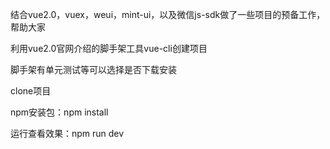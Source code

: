 

结合vue2.0，vuex，weui，mint-ui，以及微信js-sdk做了一些项目的预备工作，帮助大家


利用vue2.0官网介绍的脚手架工具vue-cli创建项目

脚手架有单元测试等可以选择是否下载安装





clone项目

npm安装包：npm install
    
运行查看效果：npm run dev
    
    